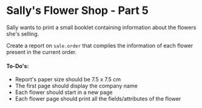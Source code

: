 # Sally's Flower Shop - Part 5

Sally wants to print a small booklet containing information about the flowers she's selling. 

Create a report on `sale.order` that compiles the information of each flower present in the current order. 

#### To-Do's:

- Report's paper size should be 7.5 x 7.5 cm
- The first page should display the company name
- Each flower should start in a new page
- Each flower page should print all the fields/attributes of the flower
